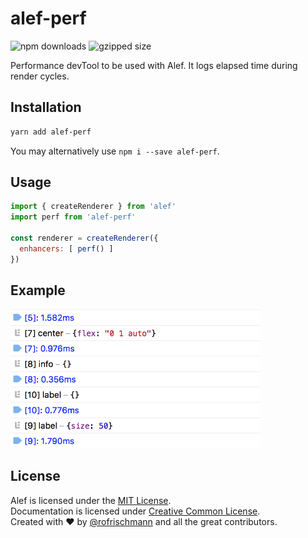 # alef-perf

<img alt="npm downloads" src="https://img.shields.io/npm/dm/alef-perf.svg"> <img alt="gzipped size" src="https://img.shields.io/badge/gzipped-0.47kb-brightgreen.svg">

Performance devTool to be used with Alef. It logs elapsed time during render cycles.

## Installation
```sh
yarn add alef-perf
```
You may alternatively use `npm i --save alef-perf`.

## Usage
```javascript
import { createRenderer } from 'alef'
import perf from 'alef-perf'

const renderer = createRenderer({
  enhancers: [ perf() ]
})
```

## Example
<img width="400" src="preview.png">

## License
Alef is licensed under the [MIT License](http://opensource.org/licenses/MIT).<br>
Documentation is licensed under [Creative Common License](http://creativecommons.org/licenses/by/4.0/).<br>
Created with ♥ by [@rofrischmann](http://rofrischmann.de) and all the great contributors.
